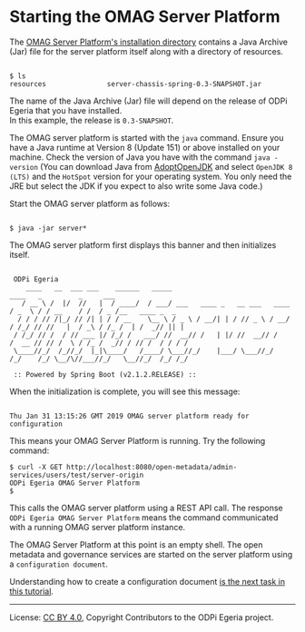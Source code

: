 <!-- SPDX-License-Identifier: CC-BY-4.0 -->
<!-- Copyright Contributors to the ODPi Egeria project. -->

# Starting the OMAG Server Platform

The [OMAG Server Platform's installation directory](../building-egeria-tutorial/task-installing-egeria.md)
contains a Java Archive (Jar) file for the server platform itself along with a directory of resources.

```console

$ ls
resources				server-chassis-spring-0.3-SNAPSHOT.jar

```
The name of the Java Archive (Jar) file will
depend on the release of ODPi Egeria that you have installed.  
In this example, the release is `0.3-SNAPSHOT`.

The OMAG server platform is started with the `java` command.
Ensure you have a Java runtime at Version 8 (Update 151) or above installed on your machine.
Check the version of Java you have with the command `java -version`
(You can download Java from [AdoptOpenJDK](https://adoptopenjdk.net/) and select `OpenJDK 8 (LTS)`
and the `HotSpot` version for your operating system.
You only need the JRE but select the JDK if you expect to also write some Java code.)

Start the OMAG server platform as follows:

```console

$ java -jar server*

```
The OMAG server platform first displays this banner and then initializes itself.

```console

 ODPi Egeria
    ____   __  ___ ___    ______   _____                                 ____   _         _     ___
   / __ \ /  |/  //   |  / ____/  / ___/ ___   ____ _   __ ___   ____   / _  \ / / __    / /  / _ /__   ____ _  _
  / / / // /|_/ // /| | / / __    \__ \ / _ \ / __/| | / // _ \ / __/  / /_/ // //   |  / _\ / /_ /  | /  _// || |
 / /_/ // /  / // ___ |/ /_/ /   ___/ //  __// /   | |/ //  __// /    /  __ // // /  \ / /_ /  _// / // /  / / / /
 \____//_/  /_//_/  |_|\____/   /____/ \___//_/    |___/ \___//_/    /_/    /_/ \__/\//___//_/   \__//_/  /_/ /_/

 :: Powered by Spring Boot (v2.1.2.RELEASE) :: 

```
When the initialization is complete, you will see this message:

```console

Thu Jan 31 13:15:26 GMT 2019 OMAG server platform ready for configuration

```

This means your OMAG Server Platform is running.  Try the following command:

```console
$ curl -X GET http://localhost:8080/open-metadata/admin-services/users/test/server-origin
ODPi Egeria OMAG Server Platform
$
```

This calls the OMAG server platform using a REST API call.  The response `ODPi Egeria OMAG Server Platform`
means the command communicated with a running OMAG server platform instance.

The OMAG Server Platform at this point is an empty shell.
The open metadata and governance services are started on the server platform
using a `configuration document`.

Understanding how to create a configuration document
[is the next task in this tutorial](task-creating-configuration-documents.md).


----
License: [CC BY 4.0](https://creativecommons.org/licenses/by/4.0/),
Copyright Contributors to the ODPi Egeria project.